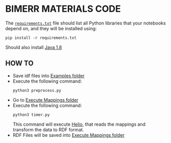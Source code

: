 # **BIMERR MATERIALS CODE**

The [`requirements.txt`](./requirements.txt) file should list all Python libraries that your notebooks
depend on, and they will be installed using:

```
pip install -r requirements.txt
```

Should also install [Java 1.8](https://www.oracle.com/es/java/technologies/javase/javase-jdk8-downloads.html)

## **HOW TO**

- Save idf files into [Examples folder](../Examples)
- Execute the following command:
    ```
    python3 preprocess.py 
    ```
- Go to [Execute Mappings folder](../Execute_Mappings)
- Execute the following command:
    ```
    python3 timer.py 
    ```
    This command will execute [Helio](https://oeg-upm.github.io/helio/), that reads the mappings and transform the data to RDF format.
- RDF Files will be saved into [Execute Mappings folder](../Execute_Mappings)